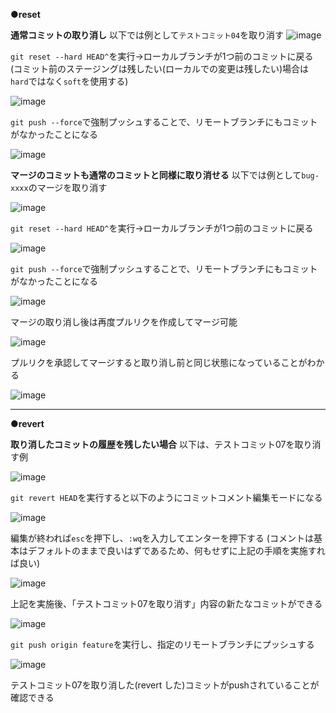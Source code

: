 **●reset**

**通常コミットの取り消し**
以下では例として`テストコミット04`を取り消す
![image](https://github.com/user-attachments/assets/77be286e-f7e0-4459-9754-f44c045f6179)

`git reset --hard HEAD^`を実行→ローカルブランチが1つ前のコミットに戻る
(コミット前のステージングは残したい(ローカルでの変更は残したい)場合は`hard`ではなく`soft`を使用する)

![image](https://github.com/user-attachments/assets/2484b165-f443-44d3-bce4-a02a8633dd68)

`git push --force`で強制プッシュすることで、リモートブランチにもコミットがなかったことになる

![image](https://github.com/user-attachments/assets/b4cf9e4f-c679-4731-9619-b015553f926e)

**マージのコミットも通常のコミットと同様に取り消せる**
以下では例として`bug-xxxx`のマージを取り消す

![image](https://github.com/user-attachments/assets/7e68819c-44ad-43da-baa0-348d0d2b3848)

`git reset --hard HEAD^`を実行→ローカルブランチが1つ前のコミットに戻る

![image](https://github.com/user-attachments/assets/6be3fd17-fe28-4ef0-9f67-d33d416ce3d6)

`git push --force`で強制プッシュすることで、リモートブランチにもコミットがなかったことになる

![image](https://github.com/user-attachments/assets/f1e627c3-971d-4660-b343-669a72ae3eb0)

マージの取り消し後は再度プルリクを作成してマージ可能

![image](https://github.com/user-attachments/assets/f8152ed5-bbf2-4229-9034-72a8a211c3af)

プルリクを承認してマージすると取り消し前と同じ状態になっていることがわかる

![image](https://github.com/user-attachments/assets/bf0961cd-8247-4743-a28e-b40e3d107088)

---

**●revert**

**取り消したコミットの履歴を残したい場合**
以下は、テストコミット07を取り消す例

![image](https://github.com/user-attachments/assets/dc0e9a87-d50a-4aaf-9fc0-e44b3c47b975)

`git revert HEAD`を実行すると以下のようにコミットコメント編集モードになる

![image](https://github.com/user-attachments/assets/36321290-db96-459d-8a9e-6f4e86105777)

編集が終われば`esc`を押下し、`:wq`を入力してエンターを押下する
(コメントは基本はデフォルトのままで良いはずであるため、何もせずに上記の手順を実施すれば良い)

![image](https://github.com/user-attachments/assets/5da343f8-81ff-442f-9087-b07606318783)

上記を実施後、「テストコミット07を取り消す」内容の新たなコミットができる

![image](https://github.com/user-attachments/assets/517cf3be-8f07-4d2f-8265-22a9ac85bc60)

`git push origin feature`を実行し、指定のリモートブランチにプッシュする

![image](https://github.com/user-attachments/assets/275534c4-024a-449b-ae9b-efa9fdd54bdc)

テストコミット07を取り消した(revert した)コミットがpushされていることが確認できる
